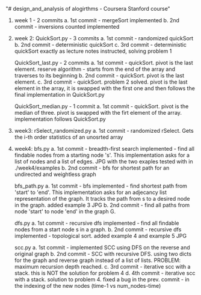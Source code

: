 "# design_and_analysis of alogirthms - Coursera Stanford course"

1. week 1 - 2 commits
   a. 1st commit - mergeSort implemented
   b. 2nd commit - inversions counted implemented
   
2. week 2: QuickSort.py - 3 commits
   a. 1st commit - randomized quickSort
   b. 2nd commit - deterministic quickSort
   c. 3rd commit - deterministic quickSort exactly as lecture notes instructed, solving problem 1

   QuickSort_last.py - 2 commits
   a. 1st commit - quickSort. pivot is the last element. reserve algorithm - starts from the end of the array and traverses to its beginning
   b. 2nd commit - quickSort. pivot is the last element. 
   c. 3rd commit - quickSort. problem 2 solved. pivot is the last element in the array, it is swapped with the first one and then follows the final implementation in QuickSort.py

   QuickSort_median.py - 1 commit
   a. 1st commit - quickSort. pivot is the median of three. pivot is swapped with the firt element of the array. implementation follows QuickSort.py

3. week3: rSelect_randomized.py
   a. 1st commit - randomized rSelect. Gets the i-th order statistics of an unosrted array

4. week4: bfs.py
   a. 1st commit - breadth-first search implemented - find all findable nodes from a starting node 's'. This implementation asks for a list of nodes and a list of edges. JPG with the two exaples tested with in ./week4/examples
   b. 2nd commit - bfs for shortest path for an undirected and weightless graph

   bfs_path.py
   a. 1st commit - bfs implemented - find shortest path from 'start' to 'end'. This implementation asks for an adjecancy list representation of the graph. It tracks the path from s to a desired node in the graph. added example 3 JPG
   b. 2nd commit - find all paths from node 'start' to node 'end' in the graph G.

   dfs.py
   a. 1st commit - recursive dfs implemented - find all findable nodes from a start node s in a graph.
   b. 2nd commit - recursive dfs implemented - topological sort. added example 4 and example 5 JPG

   scc.py
   a. 1st commit - implemented SCC using DFS on the reverse and original graph
   b. 2nd commit - SCC with recursive DFS. using two dicts for the graph and reverse graph instead of a list of lists. PROBLEM: maximum recursion depth reached.
   c. 3rd commit - iterative scc with a stack. this is NOT the solution for problem 4
   d. 4th commit - iterative scc with a stack. solution to problem 4. fixed a bug in the prev. commit - in the indexing of the new nodes (time-1 vs num_nodes-time)